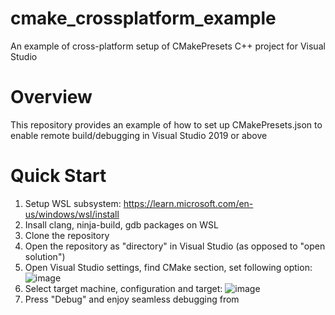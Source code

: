 # cmake_crossplatform_example

An example of cross-platform setup of CMakePresets C++ project for Visual Studio

# Overview

This repository provides an example of how to set up CMakePresets.json to enable remote build/debugging in Visual Studio 2019 or above

# Quick Start

1. Setup WSL subsystem: https://learn.microsoft.com/en-us/windows/wsl/install
1. Insall clang, ninja-build, gdb packages on WSL
1. Clone the repository
1. Open the repository as "directory" in Visual Studio (as opposed to "open solution")
1. Open Visual Studio settings, find CMake section, set following option:
![image](https://user-images.githubusercontent.com/2542609/193409789-5077a5aa-0859-4d2d-bb7f-abc5a71b0d5c.png)
1. Select target machine, configuration and target: ![image](https://user-images.githubusercontent.com/2542609/193409920-70778cdd-ead4-4b0b-9924-e3d83a74800b.png)
1. Press "Debug" and enjoy seamless debugging from
